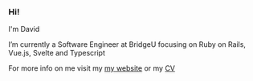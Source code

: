 ### Hi!

I'm David

I’m currently a Software Engineer at BridgeU focusing on Ruby on Rails, Vue.js, Svelte and Typescript

For more info on me visit my [my website](https://dm-portfolio.netlify.app/) or my [CV](https://github.com/dm-devtech/CV)
